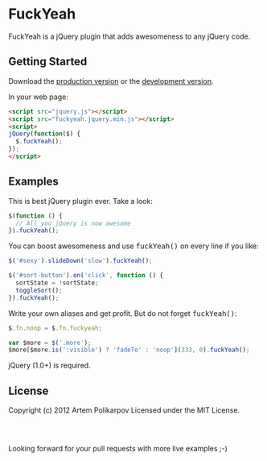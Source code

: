 FuckYeah
========

FuckYeah is a jQuery plugin that adds awesomeness to any jQuery code.

## Getting Started
Download the [production version][min] or the [development version][max].

[min]: https://raw.github.com/artpolikarpov/fuckyeah/master/fuckyeah.jquery.min.js
[max]: https://raw.github.com/artpolikarpov/fuckyeah/master/fuckyeah.jquery.js

In your web page:

```html
<script src="jquery.js"></script>
<script src="fuckyeah.jquery.min.js"></script>
<script>
jQuery(function($) {
  $.fuckYeah();
});
</script>
```
## Examples
This is best jQuery plugin ever. Take a look:

```javascript
$(function () {
  // All you jQuery is now awesome
}).fuckYeah();
```

You can boost awesomeness and use <tt>fuckYeah()</tt> on every line if you like:

```javascript
$('#sexy').slideDown('slow').fuckYeah();

$('#sort-button').on('click', function () {
  sortState = !sortState;
  toggleSort();
}).fuckYeah();
```

Write your own aliases and get profit. But do not forget <tt>fuckYeah()</tt>:

```javascript
$.fn.noop = $.fn.fuckyeah;

var $more = $('.more');
$more[$more.is(':visible') ? 'fadeTo' : 'noop'](333, 0).fuckYeah();
```

jQuery (1.0+) is required.

## License
Copyright (c) 2012 Artem Polikarpov
Licensed under the MIT License.

### <br>
Looking forward for your pull requests with more live examples ;-)